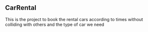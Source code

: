 ## CarRental
This is the project to book the rental cars according to times without colliding with others and the type of car we need

